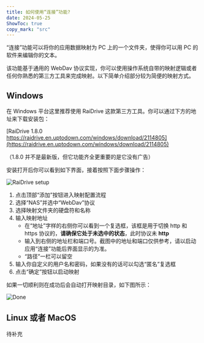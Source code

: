 ```yaml
---
title: 如何使用“连接”功能?
date: 2024-05-25
ShowToc: true
copy_mark: "src"
---
```


“连接”功能可以将你的应用数据映射为 PC 上的一个文件夹，使得你可以用 PC 的软件来编辑你的文本。

该功能基于通用的 WebDav 协议实现，你可以使用操作系统自带的映射逻辑或者任何你熟悉的第三方工具来完成映射。以下简单介绍部分较为简便的映射方式。

## Windows

在 Windows 平台这里推荐使用 RaiDrive 这款第三方工具。你可以通过下方的地址来下载安装包：

[RaiDrive 1.8.0 https://raidrive.en.uptodown.com/windows/download/2114805](https://raidrive.en.uptodown.com/windows/download/2114805)

（1.8.0 并不是最新版，但它功能齐全更重要的是它没有广告）

安装打开后你可以看到如下界面，接着按照下面步骤操作：

![RaiDrive setup](/img/add_drive.zh-CN.webp)

1. 点击顶部“添加”按钮进入映射配置流程
2. 选择“NAS”并选中“WebDav”协议
3. 选择映射文件夹的硬盘符和名称
4. 输入映射地址
    - 在“地址”字样的右侧你可以看到一个复选框，该框是用于切换 http 和 https 协议的，**请确保它处于未选中的状态**，此时协议未 **http**
    - 输入到右侧的地址栏和端口号。截图中的地址和端口仅供参考，请以启动应用“连接”功能后界面显示的为准。
    - “路径”一栏可以留空
5. 输入你自定义的用户名和密码，如果没有的话可以勾选“匿名”复选框
6. 点击“确定”按钮以启动映射

如果一切顺利则在成功后会自动打开映射目录，如下图所示：

![Done](/img/done.zh-CN.webp)

## Linux 或者 MacOS

待补充

